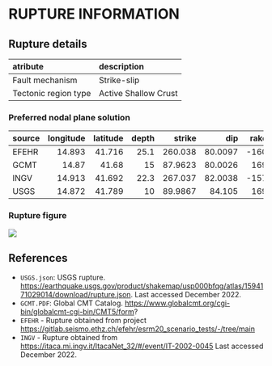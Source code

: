 # RUPTURE INFORMATION
    
## Rupture details

| atribute             | description          |
|:---------------------|:---------------------|
| Fault mechanism       | Strike-slip          |
| Tectonic region type | Active Shallow Crust |

### Preferred nodal plane solution

| source   |   longitude |   latitude |   depth |   strike |     dip |   rake |   mag |
|:---------|------------:|-----------:|--------:|---------:|--------:|-------:|------:|
| EFEHR    |      14.893 |     41.716 |    25.1 | 260.038  | 80.0097 |   -160 |  5.74 |
| GCMT     |      14.87  |     41.68  |    15   |  87.9623 | 80.0026 |    169 |  5.7  |
| INGV     |      14.913 |     41.692 |    22.3 | 267.037  | 82.0038 |   -157 |  5.74 |
| USGS     |      14.872 |     41.789 |    10   |  89.9867 | 84.105  |    169 |  5.9  |

### Rupture figure

![](earthquake_ruptures.png)

## References

- `USGS.json`: USGS rupture. https://earthquake.usgs.gov/product/shakemap/usp000bfqg/atlas/1594171029014/download/rupture.json. Last accessed December 2022.
- `GCMT.PDF`: Global CMT Catalog. https://www.globalcmt.org/cgi-bin/globalcmt-cgi-bin/CMT5/form?
- `EFEHR` - Rupture obtained from project https://gitlab.seismo.ethz.ch/efehr/esrm20_scenario_tests/-/tree/main
- `INGV` - Rupture obtained from https://itaca.mi.ingv.it/ItacaNet_32/#/event/IT-2002-0045 Last accessed December 2022.